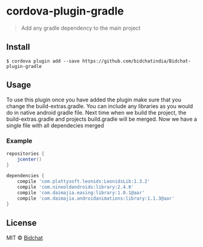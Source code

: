 # cordova-plugin-gradle

> Add any gradle dependency to the main project


## Install

```
$ cordova plugin add --save https://github.com/bidchatindia/Bidchat-plugin-gradle
```


## Usage
 To use this plugin once you have added the plugin make sure that you change the build-extras.gradle. You can include any libraries as you would do in native android gradle file.
 Next time when we build the project, the build-extras.gradle and projects build.gradle will be merged. Now we have a single file with all dependecies merged

### Example 

```gradle
repositories {
    jcenter()
}

dependencies {
    compile 'com.plattysoft.leonids:LeonidsLib:1.3.2'
    compile 'com.nineoldandroids:library:2.4.0'
    compile 'com.daimajia.easing:library:1.0.1@aar'
    compile 'com.daimajia.androidanimations:library:1.1.3@aar'
}
```

## License

MIT © [Bidchat](https://github.com/bidchatindia)
